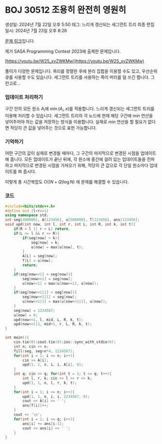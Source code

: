 # BOJ 30512 조용히 완전히 영원히

생성일: 2024년 7월 22일 오후 5:50
태그: 느리게 갱신되는 세그먼트 트리
최종 편집 일시: 2024년 7월 23일 오후 8:28

[문제 링크](http://boj.kr/30512)입니다.

제가 SASA Programming Contest 2023에 출제한 문제입니다.

[https://youtu.be/W25_xvZWKMw](https://youtu.be/W25_xvZWKMw)

풀이가 다양한 문제입니다. 쿼리를 정렬한 후에 분리 집합을 이용할 수도 있고, 우선순위 큐를 사용할 수도 있습니다. 세그먼트 트리를 사용하는 쪽이 머리를 덜 쓰긴 합니다. 그런고로…

### 업데이트 처리하기

구간 안의 모든 원소 $A_i$에 $\min (A_i, x)$를 적용합니다. 느리게 갱신되는 세그먼트 트리를 이용해 처리할 수 있습니다. 세그먼트 트리의 각 노드에 현재 해당 구간에 min 연산을 넣어주어야 하는 값을 저장하는 방식을 이용합니다. 실제로 min 연산을 할 필요가 없다면 적당히 큰 값을 넣어주는 것으로 표현 가능합니다.

### 기억하기

어떤 구간의 값이 실제로 변경될 때마다, 그 구간의 마지막으로 변경된 시점을 업데이트해 줍니다. 모든 업데이트가 끝난 뒤에, 각 원소에 중간에 걸려 있는 업데이트들을 전파하고 마지막으로 변경된 시점을 가져오기 위해, 적당히 큰 값으로 각 단일 원소마다 업데이트를 쏴 줍시다.

이렇게 총 시간복잡도 $\mathrm{O} ((N+Q) \log N)$ 에 문제를 해결할 수 있습니다.

### 코드

```cpp
#include<bits/stdc++.h>
#define mid (l+r>>1)
using namespace std;
int seg[400000], A[123456], u[500000], T[123456], ans[123456];
void upd(int now, int l, int r, int L, int R, int k, int t){
	if(R < l || r < L) return;
	if(L <= l && r <= R){
		if(seg[now] > k){
			seg[now] = k;
			u[now] = max(u[now], t);
		}
		A[L] = seg[now];
		T[L] = u[now];
		return;
	}
	if(seg[now<<1] > seg[now]){
		seg[now<<1] = seg[now];
		u[now<<1] = max(u[now<<1], u[now]);
	}
	if(seg[now<<1|1] > seg[now]){
		seg[now<<1|1] = seg[now];
		u[now<<1|1] = max(u[now<<1|1], u[now]);
	}
	seg[now] = 1234567;
	u[now] = 0;
	upd(now<<1, l, mid, L, R, k, t);
	upd(now<<1|1, mid+1, r, L, R, k, t);
}

int main(){
	cin.tie(0);cout.tie(0);ios::sync_with_stdio(0);
	int n; cin >> n;
	fill(seg, seg+n*4, 1234567);
	for(int i = 1; i <= n; i++){
		cin >> A[i];
		upd(1, 1, n, i, i, A[i], 0);
	}
	int q; cin >> q; for(int t = 1; t <= q; t++){
		int l, r, k; cin >> l >> r >> k;
		upd(1, 1, n, l, r, k, t);
	}
	for(int i = 1; i <= n; i++){
		upd(1, 1, n, i, i, 1234567, 0);
		cout << A[i] << ' ';
		ans[T[i]]++;
	}
	cout << '\n';
	for(int i = 1; i <= q; i++){
		ans[i] += ans[i-1];
		cout << ans[i] << ' ';
	}
}
```